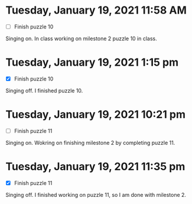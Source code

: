 # Tuesday, January 19, 2021 11:58 AM
- [ ] Finish puzzle 10 

Singing on. In class working on milestone 2 puzzle 10 in class. 

# Tuesday, January 19, 2021 1:15 pm
- [x] Finish puzzle 10 

Singing off. I finished puzzle 10. 

# Tuesday, January 19, 2021 10:21 pm
- [ ] Finish puzzle 11

Singing on. Wokring on finishing milestone 2 by completing puzzle 11. 

# Tuesday, January 19, 2021 11:35 pm
- [x] Finish puzzle 11

Singing off. I finished working on puzzle 11, so I am done with milestone 2. 